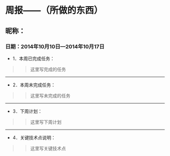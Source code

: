 # 周报——（所做的东西）
## 昵称：				
### 日期：2014年10月10日—2014年10月17日
* 1．本周已完成任务：<br> 
 >>这里写完成的任务
 
* * *

* 2．本周未完成任务：<br>
>>这里写未完成的任务

* * *
* 3．下周计划：<br>
>>这里写下周计划
 
 * * *
* 4．关键技术点说明：<br>
>>这里写关键技术点

